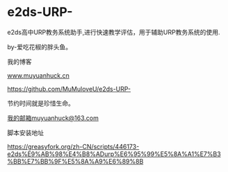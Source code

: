 # e2ds-URP-
e2ds高中URP教务系统助手,进行快速教学评估，用于辅助URP教务系统的使用.

by-爱吃花椒的胖头鱼。

我的博客

www.muyuanhuck.cn

https://github.com/MuMuloveU/e2ds-URP-

节约时间就是珍惜生命。

我的邮箱muyuanhuck@163.com

脚本安装地址

https://greasyfork.org/zh-CN/scripts/446173-e2ds%E9%AB%98%E4%B8%ADurp%E6%95%99%E5%8A%A1%E7%B3%BB%E7%BB%9F%E5%8A%A9%E6%89%8B
